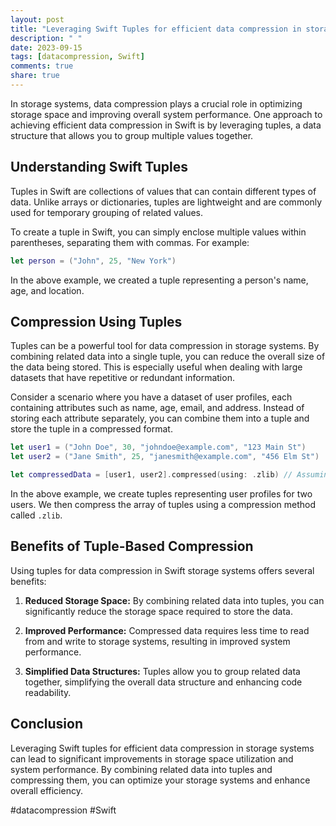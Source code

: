 ```yaml
---
layout: post
title: "Leveraging Swift Tuples for efficient data compression in storage systems."
description: " "
date: 2023-09-15
tags: [datacompression, Swift]
comments: true
share: true
---
```


In storage systems, data compression plays a crucial role in optimizing storage space and improving overall system performance. One approach to achieving efficient data compression in Swift is by leveraging tuples, a data structure that allows you to group multiple values together.

## Understanding Swift Tuples

Tuples in Swift are collections of values that can contain different types of data. Unlike arrays or dictionaries, tuples are lightweight and are commonly used for temporary grouping of related values.

To create a tuple in Swift, you can simply enclose multiple values within parentheses, separating them with commas. For example:

```swift
let person = ("John", 25, "New York")
```

In the above example, we created a tuple representing a person's name, age, and location.

## Compression Using Tuples

Tuples can be a powerful tool for data compression in storage systems. By combining related data into a single tuple, you can reduce the overall size of the data being stored. This is especially useful when dealing with large datasets that have repetitive or redundant information.

Consider a scenario where you have a dataset of user profiles, each containing attributes such as name, age, email, and address. Instead of storing each attribute separately, you can combine them into a tuple and store the tuple in a compressed format.

```swift
let user1 = ("John Doe", 30, "johndoe@example.com", "123 Main St")
let user2 = ("Jane Smith", 25, "janesmith@example.com", "456 Elm St")

let compressedData = [user1, user2].compressed(using: .zlib) // Assuming a compression method called compressed(using:)
```

In the above example, we create tuples representing user profiles for two users. We then compress the array of tuples using a compression method called `.zlib`.

## Benefits of Tuple-Based Compression

Using tuples for data compression in Swift storage systems offers several benefits:

1. **Reduced Storage Space:** By combining related data into tuples, you can significantly reduce the storage space required to store the data.

2. **Improved Performance:** Compressed data requires less time to read from and write to storage systems, resulting in improved system performance.

3. **Simplified Data Structures:** Tuples allow you to group related data together, simplifying the overall data structure and enhancing code readability.

## Conclusion

Leveraging Swift tuples for efficient data compression in storage systems can lead to significant improvements in storage space utilization and system performance. By combining related data into tuples and compressing them, you can optimize your storage systems and enhance overall efficiency.

#datacompression #Swift